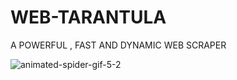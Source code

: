 # WEB-TARANTULA
<p>A POWERFUL , FAST AND DYNAMIC WEB SCRAPER </p>




![animated-spider-gif-5-2](https://user-images.githubusercontent.com/39798643/59499384-f0663b80-8eb4-11e9-8667-4f54dac4903f.gif)
